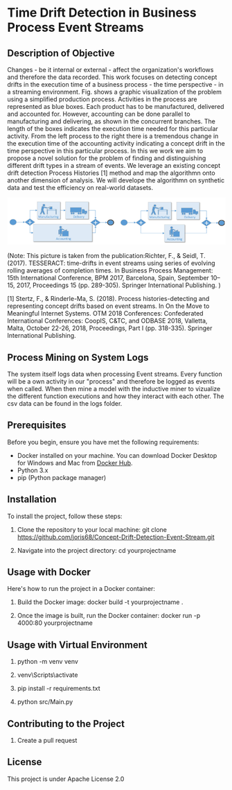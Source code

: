 # Time Drift Detection in Business Process Event Streams

## Description of Objective
Changes - be it internal or external - affect the organization's workflows and therefore the data recorded. This work focuses on detecting concept drifts in the execution time of a business process - the time perspective - in a streaming environment. Fig. shows a graphic visualization of the problem using a simplified production process. Activities in the process are represented as blue boxes. Each product has to be manufactured, delivered and accounted for. However, accounting can be done parallel to manufacturing and delivering, as shown in the concurrent branches. The length of the boxes indicates the execution time needed for this particular activity. From the left process to the right there is a tremendous change in the execution time of the accounting activity indicating a concept drift in the time perspective in this particular process. In this we work we aim to propose a novel solution for the problem of finding and distinguishing different drift types in a stream of events. We leverage an existing concept drift detection Process Histories [1] method and map the algorithmn onto another dimension of analysis. We will develope the algorithmn on synthetic data and test the efficiency on real-world datasets.

![Visually Represented Concept Drift in the Time Perspective](Images/timedriftpicture.png)

(Note: This picture is taken from the publication:Richter, F., & Seidl, T. (2017). TESSERACT: time-drifts in event streams using series of evolving rolling averages of completion times. In Business Process Management: 15th International Conference, BPM 2017, Barcelona, Spain, September 10–15, 2017, Proceedings 15 (pp. 289-305). Springer International Publishing. )

[1] Stertz, F., & Rinderle-Ma, S. (2018). Process histories-detecting and representing concept drifts based on event streams. In On the Move to Meaningful Internet Systems. OTM 2018 Conferences: Confederated International Conferences: CoopIS, C&TC, and ODBASE 2018, Valletta, Malta, October 22-26, 2018, Proceedings, Part I (pp. 318-335). Springer International Publishing.

## Process Mining on System Logs
The system itself logs data when processing Event streams. Every function will be a own activity in our "process" and therefore be logged as events when called. When then mine a model with the inductive miner to vizualize the different function executions and how they interact with each other. The csv data can be found in the logs folder.

## Prerequisites

Before you begin, ensure you have met the following requirements:
- Docker installed on your machine. You can download Docker Desktop for Windows and Mac from [Docker Hub](https://hub.docker.com/?overlay=onboarding).
- Python 3.x
- pip (Python package manager)

## Installation

To install the project, follow these steps:

1. Clone the repository to your local machine:
     git clone https://github.com/joris68/Concept-Drift-Detection-Event-Stream.git

2.  Navigate into the project directory:
     cd yourprojectname

## Usage with Docker

Here's how to run the project in a Docker container:

1. Build the Docker image:
     docker build -t yourprojectname .

2. Once the image is built, run the Docker container:
     docker run -p 4000:80 yourprojectname

## Usage with Virtual Environment
1. python -m venv venv

2. venv\Scripts\activate

3. pip install -r requirements.txt

4. python src/Main.py



## Contributing to the Project

1. Create a pull request


## License

This project is under Apache License 2.0